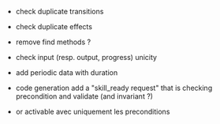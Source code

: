 - check duplicate transitions
- check duplicate effects
- remove find methods ?
- check input (resp. output, progress) unicity
- add periodic data with duration

- code generation add a "skill_ready request" that is checking precondition and validate (and invariant ?)
- or activable avec uniquement les preconditions